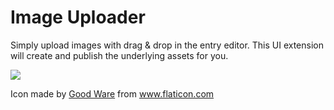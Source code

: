 
# Image Uploader

Simply upload images with drag & drop in the entry editor. This UI extension will create and publish the underlying assets for you.

![](https://raw.githubusercontent.com/contentful/extensions/change-image-uploder-gifcast/samples/image-uploader/gifcast.gif)

Icon made by [Good Ware](https://www.flaticon.com/authors/good-ware) from www.flaticon.com
